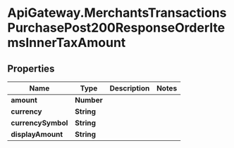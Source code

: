 # ApiGateway.MerchantsTransactionsPurchasePost200ResponseOrderItemsInnerTaxAmount

## Properties

Name | Type | Description | Notes
------------ | ------------- | ------------- | -------------
**amount** | **Number** |  | 
**currency** | **String** |  | 
**currencySymbol** | **String** |  | 
**displayAmount** | **String** |  | 



